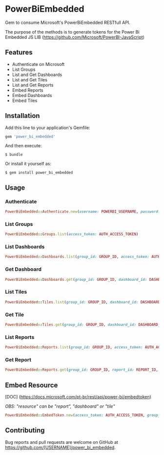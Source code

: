 # PowerBiEmbedded

Gem to consume Microsoft's PowerBiEmbedded RESTfull API.

The purpose of the methods is to generate tokens for the Power Bi Embedded JS LIB (https://github.com/Microsoft/PowerBI-JavaScript)

## Features
* Authenticate on Microsoft
* List Groups
* List and Get Dashboards
* List and Get Tiles
* List and Get Reports
* Embed Reports
* Embed Dashboards
* Embed Tiles

## Installation

Add this line to your application's Gemfile:

```ruby
gem 'power_bi_embedded'
```

And then execute:

    $ bundle

Or install it yourself as:

    $ gem install power_bi_embedded


## Usage

### Authenticate

```ruby
PowerBiEmbedded::Authenticate.new(username: POWERBI_USERNAME, password: POWERBI_PASSWORD, refresh_token: REFRESH_TOKEN, client_id: CLIENT_ID, grant_type: GRANT_TYPE).call
```

### List Groups

```ruby
PowerBiEmbedded::Groups.list(access_token: AUTH_ACCESS_TOKEN)
```

### List Dashboards

```ruby
PowerBiEmbedded::Dashboards.list(group_id: GROUP_ID, access_token: AUTH_ACCESS_TOKEN)
```

### Get Dashboard

```ruby
PowerBiEmbedded::Dashboards.get(group_id: GROUP_ID, dashboard_id: DASHBOARD_ID, access_token: AUTH_ACCESS_TOKEN)
```

### List Tiles

```ruby
PowerBiEmbedded::Tiles.list(group_id: GROUP_ID, dashboard_id: DASHBOARD_ID, access_token: AUTH_ACCESS_TOKEN)
```

### Get Tile

```ruby
PowerBiEmbedded::Tiles.get(group_id: GROUP_ID, dashboard_id: DASHBOARD_ID, tile_id: TILE_ID, access_token: AUTH_ACCESS_TOKEN)
```

### List Reports

```ruby
PowerBiEmbedded::Reports.list(group_id: GROUP_ID, access_token: AUTH_ACCESS_TOKEN)
```

### Get Report

```ruby
PowerBiEmbedded::Reports.get(group_id: GROUP_ID, report_id: REPORT_ID, access_token: AUTH_ACCESS_TOKEN)
```

## Embed Resource
[DOC] (https://docs.microsoft.com/pt-br/rest/api/power-bi/embedtoken)

*OBS: "resource" can be "report", "dashboard" or "tile"*

```ruby
PowerBiEmbedded::EmbedToken.new(access_token: AUTH_ACCESS_TOKEN, group_id: GROUP_ID, resource: RESOURCE_NAME, resource_id: RESOURCE_ID, tile_id: TILE_ID, dataset_id: DATASET_ID, access_level: ACCESS_LEVEL, identities: IDENTITIES, allow_save_as: ALLOW_SAVE_AS).call
```


## Contributing

Bug reports and pull requests are welcome on GitHub at https://github.com/[USERNAME]/power_bi_embedded.
